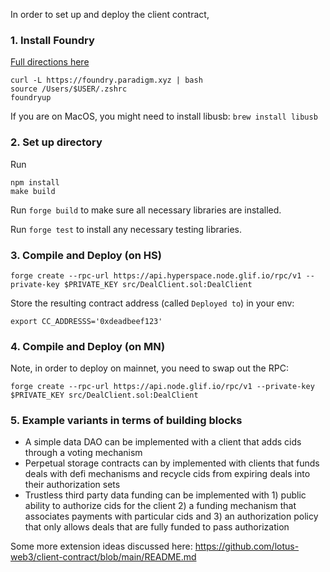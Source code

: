In order to set up and deploy the client contract,

### 1. Install Foundry

[Full directions here](https://github.com/foundry-rs/foundry)

```
curl -L https://foundry.paradigm.xyz | bash
source /Users/$USER/.zshrc
foundryup
```

If you are on MacOS, you might need to install libusb: `brew install libusb`

### 2. Set up directory

Run 
```
npm install
make build
```

Run `forge build` to make sure all necessary libraries are installed.

Run `forge test` to install any necessary testing libraries.

### 3. Compile and Deploy (on HS)

```
forge create --rpc-url https://api.hyperspace.node.glif.io/rpc/v1 --private-key $PRIVATE_KEY src/DealClient.sol:DealClient
```

Store the resulting contract address (called `Deployed to`) in your env:
```
export CC_ADDRESSS='0xdeadbeef123'
```

### 4. Compile and Deploy (on MN)

Note, in order to deploy on mainnet, you need to swap out the RPC:
```
forge create --rpc-url https://api.node.glif.io/rpc/v1 --private-key $PRIVATE_KEY src/DealClient.sol:DealClient
```


### 5. Example variants in terms of building blocks

* A simple data DAO can be implemented with a client that adds cids through a voting mechanism
* Perpetual storage contracts can by implemented with clients that funds deals with defi mechanisms and recycle cids from expiring deals into their authorization sets
* Trustless third party data funding can be implemented with 1) public ability to authorize cids for the client 2) a funding mechanism that associates payments with particular cids and 3) an authorization policy that only allows deals that are fully funded to pass authorization

Some more extension ideas discussed here: https://github.com/lotus-web3/client-contract/blob/main/README.md
